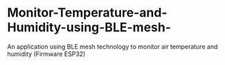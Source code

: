 # Monitor-Temperature-and-Humidity-using-BLE-mesh-
An application using BLE mesh technology to monitor air temperature and humidity (Firmware ESP32)
